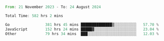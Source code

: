 <!--START_SECTION:waka-->

```rust
From: 21 November 2023 - To: 24 August 2024

Total Time: 582 hrs 2 mins

Go                381 hrs 45 mins ██████████████▒░░░░░░░░░░   57.70 %
JavaScript        152 hrs 24 mins █████▓░░░░░░░░░░░░░░░░░░░   23.04 %
Other             79 hrs 34 mins  ███░░░░░░░░░░░░░░░░░░░░░░   12.03 %
```

<!--END_SECTION:waka-->

